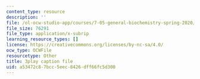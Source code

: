 ```yaml
---
content_type: resource
description: ''
file: /ol-ocw-studio-app/courses/7-05-general-biochemistry-spring-2020/a53472c87bcc5eec8426dff66fc5d300_PwrmTuwSX0Y.vtt
file_size: 76291
file_type: application/x-subrip
learning_resource_types: []
license: https://creativecommons.org/licenses/by-nc-sa/4.0/
ocw_type: OCWFile
resourcetype: Other
title: 3play caption file
uid: a53472c8-7bcc-5eec-8426-dff66fc5d300
---
```

